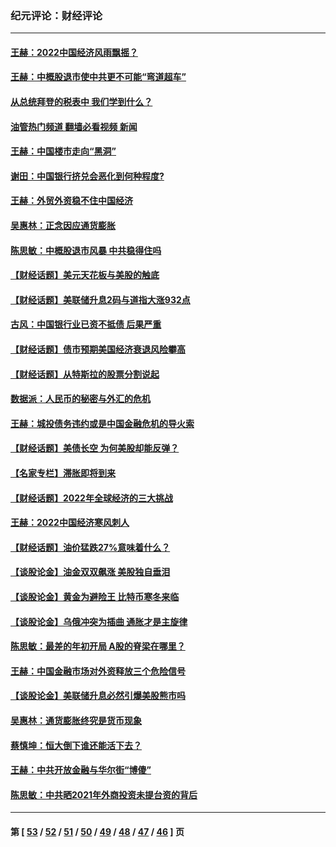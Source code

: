 ### 纪元评论：财经评论
---
#### [王赫：2022中国经济风雨飘摇？](../../pages/nsc1026/n13803207.md?08200330) 
#### [王赫：中概股退市使中共更不可能“弯道超车”](../../pages/nsc1026/n13802858.md?08200330) 
#### [从总统拜登的税表中 我们学到什么？](../../pages/nsc1026/n13773081.md?08200330) 
#### [油管热门频道 翻墙必看视频 新闻](ok?08200330)
#### [王赫：中国楼市走向“黑洞”](../../pages/nsc1026/n13770647.md?08200330) 
#### [谢田：中国银行挤兑会恶化到何种程度?](../../pages/nsc1026/n13766965.md?08200330) 
#### [王赫：外贸外资稳不住中国经济](../../pages/nsc1026/n13753933.md?08200330) 
#### [吴惠林：正念因应通货膨胀](../../pages/nsc1026/n13750350.md?08200330) 
#### [陈思敏：中概股退市风暴 中共稳得住吗](../../pages/nsc1026/n13738978.md?08200330) 
#### [【财经话题】美元天花板与美股的触底](../../pages/nsc1026/n13736495.md?08200330) 
#### [【财经话题】美联储升息2码与道指大涨932点](../../pages/nsc1026/n13727377.md?08200330) 
#### [古风：中国银行业已资不抵债 后果严重](../../pages/nsc1026/n13726111.md?08200330) 
#### [【财经话题】债市预期美国经济衰退风险攀高](../../pages/nsc1026/n13698043.md?08200330) 
#### [【财经话题】从特斯拉的股票分割说起](../../pages/nsc1026/n13679733.md?08200330) 
#### [数据派：人民币的秘密与外汇的危机](../../pages/nsc1026/n13667092.md?08200330) 
#### [王赫：城投债务违约或是中国金融危机的导火索](../../pages/nsc1026/n13665322.md?08200330) 
#### [【财经话题】美债长空 为何美股却能反弹？](../../pages/nsc1026/n13665895.md?08200330) 
#### [【名家专栏】滞胀即将到来](../../pages/nsc1026/n13658171.md?08200330) 
#### [【财经话题】2022年全球经济的三大挑战](../../pages/nsc1026/n13654423.md?08200330) 
#### [王赫：2022中国经济寒风刺人](../../pages/nsc1026/n13651403.md?08200330) 
#### [【财经话题】油价猛跌27%意味着什么？](../../pages/nsc1026/n13648767.md?08200330) 
#### [【谈股论金】油金双双飙涨 美股独自垂泪](../../pages/nsc1026/n13631742.md?08200330) 
#### [【谈股论金】黄金为避险王 比特币寒冬来临](../../pages/nsc1026/n13600406.md?08200330) 
#### [【谈股论金】乌俄冲突为插曲 通胀才是主旋律](../../pages/nsc1026/n13576797.md?08200330) 
#### [陈思敏：最差的年初开局 A股的脊梁在哪里？](../../pages/nsc1026/n13558359.md?08200330) 
#### [王赫：中国金融市场对外资释放三个危险信号](../../pages/nsc1026/n13546389.md?08200330) 
#### [【谈股论金】美联储升息必然引爆美股熊市吗](../../pages/nsc1026/n13519194.md?08200330) 
#### [吴惠林：通货膨胀终究是货币现象](../../pages/nsc1026/n13512979.md?08200330) 
#### [蔡慎坤：恒大倒下谁还能活下去？](../../pages/nsc1026/n13501831.md?08200330) 
#### [王赫：中共开放金融与华尔街“博傻”](../../pages/nsc1026/n13501138.md?08200330) 
#### [陈思敏：中共晒2021年外商投资未提台资的背后](../../pages/nsc1026/n13501057.md?08200330) 

---
#### 第 [ [53](./53.md?08200330) / [52](./52.md?08200330) / [51](./51.md?08200330) / [50](./50.md?08200330) / [49](./49.md?08200330) / [48](./48.md?08200330) / [47](./47.md?08200330) / [46](./46.md?08200330) ] 页
